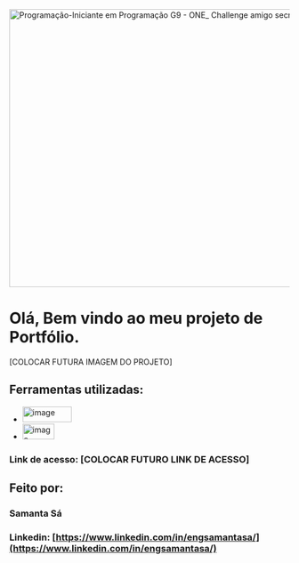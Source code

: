 
<img width="1000" height="500" alt="Programação-Iniciante em Programação G9 - ONE_ Challenge amigo secreto" src="https://github.com/user-attachments/assets/ff0e4113-1d50-41e4-bc33-6fbeb252cef3" />

# Olá, Bem vindo ao meu projeto de Portfólio.

[COLOCAR FUTURA IMAGEM DO PROJETO]

## Ferramentas utilizadas:

* <img width="88" height="28" alt="image" src="https://github.com/user-attachments/assets/6e05a135-61dc-473d-9dc6-6601e43a99a4" />


* <img width="57" height="28" alt="image" src="https://github.com/user-attachments/assets/76aa04d4-1538-4082-ba0d-d549e3555c6b" />


### Link de acesso: [COLOCAR FUTURO LINK DE ACESSO]

## Feito por:

### Samanta Sá

### Linkedin: [https://www.linkedin.com/in/engsamantasa/](https://www.linkedin.com/in/engsamantasa/)




